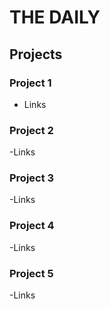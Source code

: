 # THE DAILY

## Projects
### Project 1
- Links

### Project 2
-Links

### Project 3
-Links

### Project 4
-Links

### Project 5
-Links
